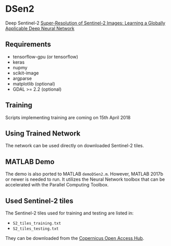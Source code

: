 # DSen2
Deep Sentinel-2
[Super-Resolution of Sentinel-2 Images: Learning a Globally Applicable Deep Neural Network](https://arxiv.org/abs/1803.04271)


## Requirements

- tensorflow-gpu (or tensorflow)
- keras
- nupmy
- scikit-image
- argparse
- matplotlib (optional)
- GDAL >= 2.2 (optional)

## Training

Scripts implementing training are coming on 15th April 2018

## Using Trained Network

The network can be used directly on downloaded Sentinel-2 tiles.

## MATLAB Demo

The demo is also ported to MATLAB `demoDSen2.m`. However, MATLAB 2017b or newer is needed to run. It utilizes the Neural Network toolbox that can be accelerated with the Parallel Computing Toolbox.

## Used Sentinel-2 tiles

The Sentinel-2 tiles used for training and testing are listed in:

- `S2_tiles_training.txt`
- `S2_tiles_testing.txt`

They can be downloaded from the [Copernicus Open Access Hub](https://scihub.copernicus.eu/dhus/).

